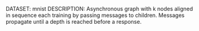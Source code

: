 DATASET: mnist
DESCRIPTION:
    Asynchronous graph with k nodes aligned in sequence each training by passing messages to children. Messages propagate until a depth is reached before
a response. 
